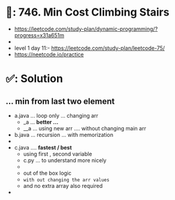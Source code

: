 # 📄: 746. Min Cost Climbing Stairs

- https://leetcode.com/study-plan/dynamic-programming/?progress=x31a651m
-
- level 1 day 11:- https://leetcode.com/study-plan/leetcode-75/
- https://neetcode.io/practice
<!-- - (0_asdf) :- https://github.com/withrvr/DSA-Final-450-Sheet -->
<!-- - https://www.techinterviewhandbook.org/grind75?weeks=26&hours=40 -->


# ✅: Solution

## ... min from last two element

- a.java ... loop only ... changing arr
  - _a ... **better ...**
  - __a ... using new arr .... without changing main arr
- b.java ... recursion ... with memorization
-
- c.java .... **fastest / best**
  - using first , second variable
  - c.py ... to understand more nicely
  -
  - out of the box logic
  - `with out changing the arr values`
  - and no extra array also required
-
